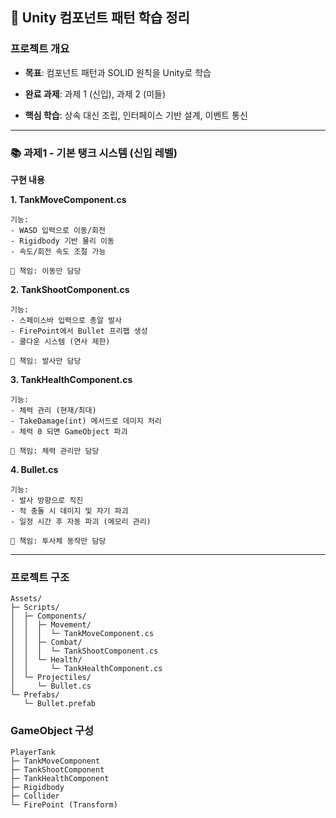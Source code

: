 ## 📌 Unity 컴포넌트 패턴 학습 정리

### 프로젝트 개요

- **목표**: 컴포넌트 패턴과 SOLID 원칙을 Unity로 학습

- **완료 과제**: 과제 1 (신입), 과제 2 (미들)

- **핵심 학습**: 상속 대신 조립, 인터페이스 기반 설계, 이벤트 통신

---

### 📚 과제1 - 기본 탱크 시스템 (신입 레벨)

**구현 내용**

**1. TankMoveComponent.cs**
```
기능:
- WASD 입력으로 이동/회전
- Rigidbody 기반 물리 이동
- 속도/회전 속도 조절 가능

💬 책임: 이동만 담당
```

**2. TankShootComponent.cs**
```
기능:
- 스페이스바 입력으로 총알 발사
- FirePoint에서 Bullet 프리팹 생성
- 쿨다운 시스템 (연사 제한)

💬 책임: 발사만 담당
```

**3. TankHealthComponent.cs**
```
기능:
- 체력 관리 (현재/최대)
- TakeDamage(int) 메서드로 데미지 처리
- 체력 0 되면 GameObject 파괴

💬 책임: 체력 관리만 담당
```

**4. Bullet.cs**
```
기능:
- 발사 방향으로 직진
- 적 충돌 시 데미지 및 자기 파괴
- 일정 시간 후 자동 파괴 (메모리 관리)

💬 책임: 투사체 동작만 담당
```

---

### 프로젝트 구조
```
Assets/
├─ Scripts/
│  ├─ Components/
│  │  ├─ Movement/
│  │  │  └─ TankMoveComponent.cs
│  │  ├─ Combat/
│  │  │  └─ TankShootComponent.cs
│  │  └─ Health/
│  │     └─ TankHealthComponent.cs
│  └─ Projectiles/
│     └─ Bullet.cs
└─ Prefabs/
   └─ Bullet.prefab
```

### GameObject 구성
```
PlayerTank
├─ TankMoveComponent
├─ TankShootComponent
├─ TankHealthComponent
├─ Rigidbody
├─ Collider
└─ FirePoint (Transform)
```
